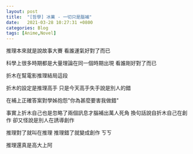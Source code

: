 ```yaml
---
layout: post
title:  "[哲學] 冰菓 - 一切只是腦補"
date:   2021-03-28 10:27:31 +0800
categories: Blog
tags: [Anime,Novel]
---
```



推理本來就是說故事大賽 看誰運氣好對了而已

科學上很多時期都是大量理論在同一個時期出現 看誰剛好對了而已 



折木在幫電影推理結局這段

折木的設定是推理高手 只是今天高手失手說是別人的錯

在補上正確答案對學姊抱怨"你為甚麼要害我做錯"

事實上折木自己也是忽略了兩個訊息才腦補出萬人死角 換句話說自折木自己在創作 卻又怪說是別人在誘導創作

推理對了就叫在推理  推理錯了就變成創作 ㄎㄎ

推理還真是高大上阿